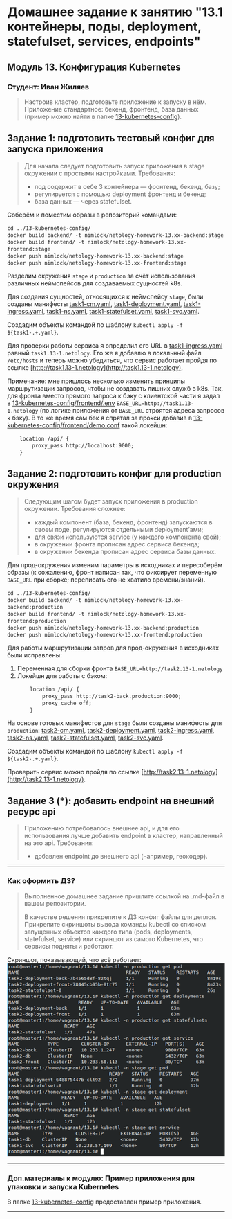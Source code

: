 # Домашнее задание к занятию "13.1 контейнеры, поды, deployment, statefulset, services, endpoints"

## Модуль 13. Конфигурация Kubernetes

### Студент: Иван Жиляев

>Настроив кластер, подготовьте приложение к запуску в нём. Приложение стандартное: бекенд, фронтенд, база данных (пример можно найти в папке [13-kubernetes-config](../13-kubernetes-config/)).

## Задание 1: подготовить тестовый конфиг для запуска приложения
>Для начала следует подготовить запуск приложения в stage окружении с простыми настройками. Требования:
>* под содержит в себе 3 контейнера — фронтенд, бекенд, базу;
>* регулируется с помощью deployment фронтенд и бекенд;
>* база данных — через statefulset.

Соберём и поместим образы в репозиторий командами:

```
cd ../13-kubernetes-config/
docker build backend/ -t nimlock/netology-homework-13.xx-backend:stage
docker build frontend/ -t nimlock/netology-homework-13.xx-frontend:stage
docker push nimlock/netology-homework-13.xx-backend:stage
docker push nimlock/netology-homework-13.xx-frontend:stage
```

Разделим окружения `stage` и `production` за счёт использования различных неймспейсов для создаваемых сущностей k8s.

Для создания сущностей, относящихся к неймспейсу `stage`, были созданы манифесты [task1-cm.yaml](task1-cm.yaml), [task1-deployment.yaml](task1-deployment.yaml), [task1-ingress.yaml](task1-ingress.yaml), [task1-ns.yaml](task1-ns.yaml), [task1-statefulset.yaml](task1-statefulset.yaml), [task1-svc.yaml](task1-svc.yaml).

Создадим объекты командой по шаблону `kubectl apply -f ${task1-.+.yaml}`.

Для проверки работы сервиса я определил его URL в [task1-ingress.yaml](task1-ingress.yaml) равный `task1.13-1.netology`. Его же я добавлю в локальный файл `/etc/hosts` и теперь можно убедиться, что сервис работает пройдя по ссылке [http://task1.13-1.netology](http://task1.13-1.netology).

Примечание: мне пришлось несколько изменить принципы маршрутизации запросов, чтобы не создавать лишних служб в k8s. Так, для фронта вместо прямого запроса к бэку с клиентской части я задал в [13-kubernetes-config/frontend/.env](../13-kubernetes-config/frontend/.env) `BASE_URL=http://task1.13-1.netology` (по логике приложения от `BASE_URL` строятся адреса запросов к бэку). В то же время сам бэк я спрятал за прокси добавив в [13-kubernetes-config/frontend/demo.conf](../13-kubernetes-config/frontend/demo.conf) такой локейшн:

```
    location /api/ {
        proxy_pass http://localhost:9000;
    }
```

## Задание 2: подготовить конфиг для production окружения
>Следующим шагом будет запуск приложения в production окружении. Требования сложнее:
>* каждый компонент (база, бекенд, фронтенд) запускаются в своем поде, регулируются отдельными deployment’ами;
>* для связи используются service (у каждого компонента свой);
>* в окружении фронта прописан адрес сервиса бекенда;
>* в окружении бекенда прописан адрес сервиса базы данных.

Для прод-окружения изменим параметры в исходниках и пересоберём образы (к сожалению, фронт написан так, что фиксирует переменную `BASE_URL` при сборке; переписать его не хватило времени/знаний).

```
cd ../13-kubernetes-config/
docker build backend/ -t nimlock/netology-homework-13.xx-backend:production
docker build frontend/ -t nimlock/netology-homework-13.xx-frontend:production
docker push nimlock/netology-homework-13.xx-backend:production
docker push nimlock/netology-homework-13.xx-frontend:production
```

Для работы маршрутизации запров для прод-окружения в исходниках были исправлены:

1. Переменная для сборки фронта `BASE_URL=http://task2.13-1.netology`
1. Локейшн для работы с бэком:
    ```
        location /api/ {
            proxy_pass http://task2-back.production:9000;
            proxy_cache off;
        }
    ```

На основе готовых манифестов для `stage` были созданы манифесты для `production`: [task2-cm.yaml](task2-cm.yaml), [task2-deployment.yaml](task2-deployment.yaml), [task2-ingress.yaml](task2-ingress.yaml), [task2-ns.yaml](task2-ns.yaml), [task2-statefulset.yaml](task2-statefulset.yaml), [task2-svc.yaml](task2-svc.yaml).

Создадим объекты командой по шаблону `kubectl apply -f ${task2-.+.yaml}`.

Проверить сервис можно пройдя по ссылке [http://task2.13-1.netology](http://task2.13-1.netology).

## Задание 3 (*): добавить endpoint на внешний ресурс api
>Приложению потребовалось внешнее api, и для его использования лучше добавить endpoint в кластер, направленный на это api. Требования:
>* добавлен endpoint до внешнего api (например, геокодер).

---

### Как оформить ДЗ?

>Выполненное домашнее задание пришлите ссылкой на .md-файл в вашем репозитории.
>
>В качестве решения прикрепите к ДЗ конфиг файлы для деплоя. Прикрепите скриншоты вывода команды kubectl со списком запущенных объектов каждого типа (pods, deployments, statefulset, service) или скриншот из самого Kubernetes, что сервисы подняты и работают.

Скриншот, показывающий, что всё работает:  
![Screenshot_k8s_objects.png](Screenshot_k8s_objects.png)

---

### Доп.материалы к модулю: Пример приложения для упаковки и запуска Kubernetes

В папке [13-kubernetes-config](../13-kubernetes-config/) предоставлен пример приложения.

---
